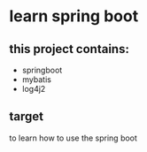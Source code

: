 # learn spring boot
## this project contains:
+ springboot
+ mybatis
+ log4j2
## target
to learn how to use the spring boot
